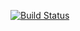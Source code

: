 [![Build Status](https://travis-ci.org/grero/DirectedInformation.jl.svg?branch=master)](https://travis-ci.org/grero/DirectedInformation.jl)
